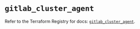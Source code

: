 # `gitlab_cluster_agent`

Refer to the Terraform Registry for docs: [`gitlab_cluster_agent`](https://registry.terraform.io/providers/gitlabhq/gitlab/18.1.1/docs/resources/cluster_agent).
